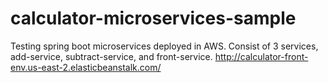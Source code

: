 # calculator-microservices-sample
Testing spring boot microservices deployed in AWS.
Consist of 3 services, add-service, subtract-service, and front-service.
http://calculator-front-env.us-east-2.elasticbeanstalk.com/
